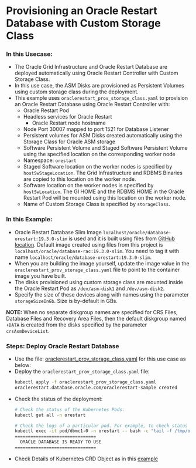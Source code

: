 # Provisioning an Oracle Restart Database with Custom Storage Class
### In this Usecase:
* The Oracle Grid Infrastructure and Oracle Restart Database are deployed automatically using Oracle Restart Controller with Custom Storage Class. 
* In this use case, the ASM Disks are provisioned as Persistent Volumes using custom storage class during the deployment.
* This example uses `oraclerestart_prov_storage_class.yaml` to provision an Oracle Restart Database using Oracle Restart Controller with:
  * Oracle Restart Pod
  * Headless services for Oracle Restart
    * Oracle Restart node hostname
  * Node Port 30007 mapped to port 1521 for Database Listener
  * Persistent volumes for ASM Disks created automatically using the Storage Class for Oracle ASM storage
  * Software Persistent Volume and Staged Software Persistent Volume using the specified location on the corresponding worker node
  * Namespace: `orestart`
  * Staged Software location on the worker nodes is specified by `hostSwStageLocation`. The Grid Infrastructure and RDBMS Binaries are copied to this location on the worker node.
  * Software location on the worker nodes is specified by `hostSwLocation`. The GI HOME and the RDBMS HOME in the Oracle Restart Pod will be mounted using this location on the worker node.
  * Name of Custom Storage Class is specified by `storageClass`.

### In this Example:
  * Oracle Restart Database Slim Image `localhost/oracle/database-orestart:19.3.0-slim` is used and it is built using files from [GitHub location](https://github.com/oracle/docker-images/tree/main/OracleDatabase/RAC/OracleRealApplicationClusters#building-oracle-rac-database-container-slim-image). Default image created using files from this project is `localhost/oracle/database-rac:19.3.0-slim`. You need to tag it with name `localhost/oracle/database-orestart:19.3.0-slim`. 
  * When you are building the image yourself, update the image value in the `oraclerestart_prov_storage_class.yaml` file to point to the container image you have built. 
  * The disks provisioned using custom storage class are mounted inside the Oracle Restart Pod as `/dev/asm-disk1` and `/dev/asm-disk2`. 
  * Specify the size of these devices along with names using the parameter `storageSizeInGb`. Size is by-default in GBs.

**NOTE:** When no separate diskgroup names are specified for CRS Files, Database Files and Recovery Area Files, then the default diskgroup named `+DATA` is created from the disks specified by the parameter `crsAsmDeviceList`.
  
### Steps: Deploy Oracle Restart Database
* Use the file: [oraclerestart_prov_storage_class.yaml](./oraclerestart_prov_storage_class.yaml) for this use case as below:
* Deploy the `oraclerestart_prov_storage_class.yaml` file:
    ```sh
    kubectl apply -f oraclerestart_prov_storage_class.yaml
    oraclerestart.database.oracle.com/oraclerestart-sample created
    ```
* Check the status of the deployment:
    ```sh
    # Check the status of the Kubernetes Pods:    
    kubectl get all -n orestart

    # Check the logs of a particular pod. For example, to check status of pod "dbmc1-0":    
    kubectl exec -it pod/dbmc1-0 -n orestart -- bash -c "tail -f /tmp/orod/oracle_db_setup.log"
    ===============================
      ORACLE DATABASE IS READY TO USE
    ===============================
    ```
* Check Details of Kubernetes CRD Object as in this [example](./orestart_storage_class_object.txt)
